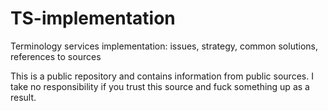 # TS-implementation
Terminology services implementation: issues, strategy, common solutions, references to sources

This is a public repository and contains information from public sources.
I take no responsibility if you trust this source and fuck something up as a result.
